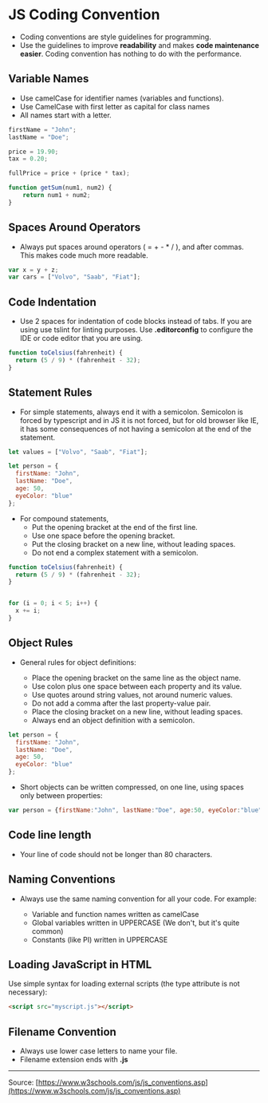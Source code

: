 # JS Coding Convention

- Coding conventions are style guidelines for programming. 
- Use the guidelines to improve **readability** and makes **code maintenance easier**. Coding convention has nothing to do with the performance.

## Variable Names

- Use camelCase for identifier names (variables and functions).
- Use CamelCase with first letter as capital for class names
- All names start with a letter.

```js
firstName = "John";
lastName = "Doe";

price = 19.90;
tax = 0.20;

fullPrice = price + (price * tax);

function getSum(num1, num2) {
    return num1 + num2;
}
```

## Spaces Around Operators

- Always put spaces around operators ( = + - * / ), and after commas. This makes code much more readable. 

```js
var x = y + z;
var cars = ["Volvo", "Saab", "Fiat"];
```

## Code Indentation

- Use 2 spaces for indentation of code blocks instead of tabs. If you are using use tslint for linting purposes. Use **.editorconfig** to configure the IDE or code editor that you are using. 

```js
function toCelsius(fahrenheit) {
  return (5 / 9) * (fahrenheit - 32);
}
```

## Statement Rules

- For simple statements, always end it with a semicolon. Semicolon is forced by typescript and in JS it is not forced, but for old browser like IE, it has some consequences of not having a semicolon at the end of the statement.

```js
let values = ["Volvo", "Saab", "Fiat"];

let person = {
  firstName: "John",
  lastName: "Doe",
  age: 50,
  eyeColor: "blue"
};
```

- For compound statements, 
    - Put the opening bracket at the end of the first line.
    - Use one space before the opening bracket.
    - Put the closing bracket on a new line, without leading spaces.
    - Do not end a complex statement with a semicolon.

```js
function toCelsius(fahrenheit) {
  return (5 / 9) * (fahrenheit - 32);
}


for (i = 0; i < 5; i++) {
  x += i;
} 
```

## Object Rules

- General rules for object definitions:

    - Place the opening bracket on the same line as the object name.
    - Use colon plus one space between each property and its value.
    - Use quotes around string values, not around numeric values.
    - Do not add a comma after the last property-value pair.
    - Place the closing bracket on a new line, without leading spaces.
    - Always end an object definition with a semicolon.

```js
let person = {
  firstName: "John",
  lastName: "Doe",
  age: 50,
  eyeColor: "blue"
};

```
- Short objects can be written compressed, on one line, using spaces only between properties:

```js
var person = {firstName:"John", lastName:"Doe", age:50, eyeColor:"blue"};
```

## Code line length

- Your line of code should not be longer than 80 characters.


## Naming Conventions

- Always use the same naming convention for all your code. For example:

    - Variable and function names written as camelCase
    - Global variables written in UPPERCASE (We don't, but it's quite common)
    - Constants (like PI) written in UPPERCASE

## Loading JavaScript in HTML

Use simple syntax for loading external scripts (the type attribute is not necessary):

```html
<script src="myscript.js"></script>
```

## Filename Convention

- Always use lower case letters to name your file.
- Filename extension ends with **.js**

---

Source: [https://www.w3schools.com/js/js_conventions.asp](https://www.w3schools.com/js/js_conventions.asp)
